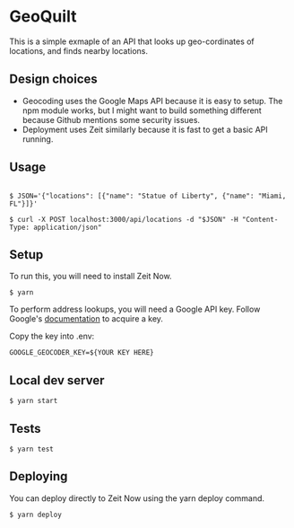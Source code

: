 # GeoQuilt

This is a simple exmaple of an API that looks up geo-cordinates of locations, and finds nearby locations.

## Design choices

- Geocoding uses the Google Maps API because it is easy to setup. The npm module works, but I might want to build something different because Github mentions some security issues.
- Deployment uses Zeit similarly because it is fast to get a basic API running.

## Usage

```shell

$ JSON='{"locations": [{"name": "Statue of Liberty", {"name": "Miami, FL"}]}'

$ curl -X POST localhost:3000/api/locations -d "$JSON" -H "Content-Type: application/json"

```

## Setup

To run this, you will need to install Zeit Now. 

```shell
$ yarn
```

To perform address lookups, you will need a Google API key. Follow Google's [documentation](https://developers.google.com/maps/documentation/embed/get-api-key) to acquire a key.

Copy the key into .env:

```shell
GOOGLE_GEOCODER_KEY=${YOUR KEY HERE}
```

## Local dev server

```shell
$ yarn start
```

## Tests

```shell
$ yarn test
```

## Deploying

You can deploy directly to Zeit Now using the yarn deploy command.

```shell
$ yarn deploy
```

